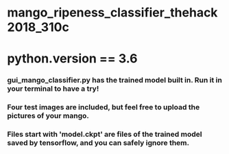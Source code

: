 # mango_ripeness_classifier_thehack2018_310c
<html>
  <body> <b><a href="hrefhttps://pan.baidu.com/s/1bwgSpsravH2Lv6hEPpd18Q"Demo video></a></b>
    <h1>python.version == 3.6</h1>

<h3>gui_mango_classifier.py has the trained model built in. Run it in your terminal to have a try! </h3>

<h3>Four test images are included, but feel free to upload the pictures of your mango.</h3>

<h3>Files start with 'model.ckpt' are files of the trained model saved by tensorflow, and you can safely ignore them.</h3>
</body>
</html>
